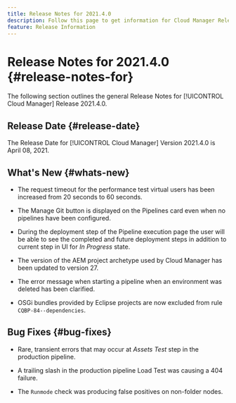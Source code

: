 ```yaml
---
title: Release Notes for 2021.4.0
description: Follow this page to get information for Cloud Manager Release 2021.4.0
feature: Release Information
---
```

# Release Notes for 2021.4.0 {#release-notes-for}

The following section outlines the general Release Notes for [!UICONTROL Cloud Manager] Release 2021.4.0.

## Release Date {#release-date}

The Release Date for [!UICONTROL Cloud Manager] Version 2021.4.0 is April 08, 2021.

## What's New {#whats-new}

* The request timeout for the performance test virtual users has been increased from 20 seconds to 60 seconds.

* The Manage Git button is displayed on the Pipelines card even when no pipelines have been configured. 

* During the deployment step of the Pipeline execution page the user will be able to see the completed and future deployment steps in addition to current step in UI for *In Progress* state.

* The version of the AEM project archetype used by Cloud Manager has been updated to version 27.

* The error message when starting a pipeline when an environment was deleted has been clarified.

* OSGi bundles provided by Eclipse projects are now excluded from rule `CQBP-84--dependencies`.

## Bug Fixes {#bug-fixes}

* Rare, transient errors that may occur at *Assets Test* step in the production pipeline.

* A trailing slash in the production pipeline Load Test was causing a 404 failure.

* The `Runmode` check was producing false positives on non-folder nodes.